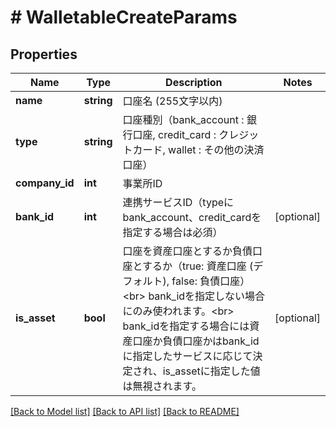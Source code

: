 # # WalletableCreateParams

## Properties

Name | Type | Description | Notes
------------ | ------------- | ------------- | -------------
**name** | **string** | 口座名 (255文字以内) |
**type** | **string** | 口座種別（bank_account : 銀行口座, credit_card : クレジットカード, wallet : その他の決済口座） |
**company_id** | **int** | 事業所ID |
**bank_id** | **int** | 連携サービスID（typeにbank_account、credit_cardを指定する場合は必須） | [optional]
**is_asset** | **bool** | 口座を資産口座とするか負債口座とするか（true: 資産口座 (デフォルト), false: 負債口座）&lt;br&gt; bank_idを指定しない場合にのみ使われます。&lt;br&gt; bank_idを指定する場合には資産口座か負債口座かはbank_idに指定したサービスに応じて決定され、is_assetに指定した値は無視されます。 | [optional]

[[Back to Model list]](../../README.md#models) [[Back to API list]](../../README.md#endpoints) [[Back to README]](../../README.md)
